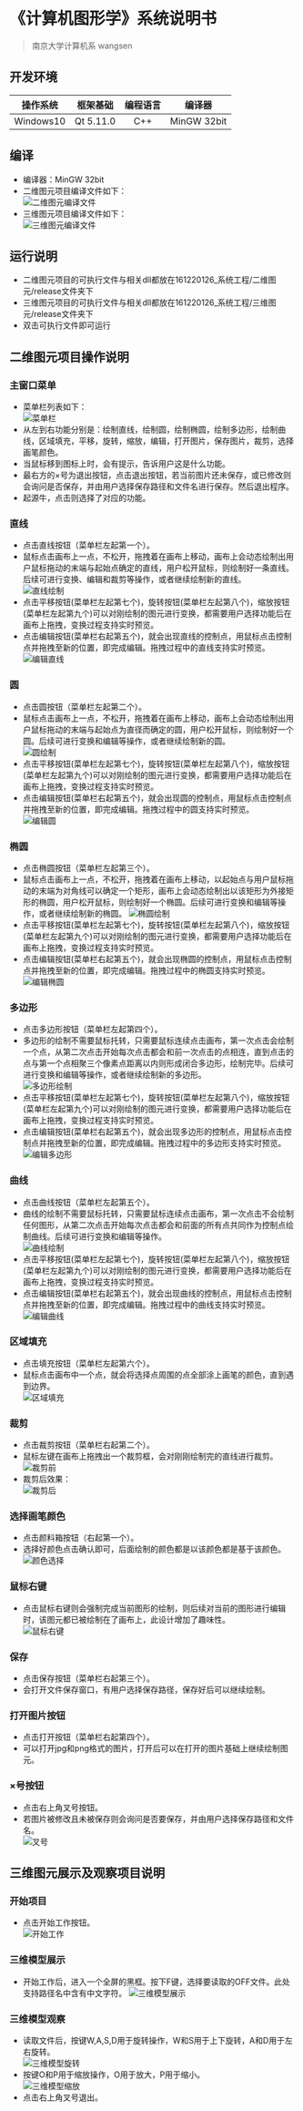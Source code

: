 # 《计算机图形学》系统说明书
> 南京大学计算机系 wangsen
## 开发环境
| 操作系统 | 框架基础 | 编程语言 | 编译器 |
|:-:|:-:|:-:|:-:|
| Windows10 | Qt 5.11.0 | C++ | MinGW 32bit |
## 编译
* 编译器：MinGW 32bit
* 二维图元项目编译文件如下：  
![](https://i.imgur.com/qqpP4Pt.png "二维图元编译文件")
* 三维图元项目编译文件如下：  
![](https://i.imgur.com/Mul6Kiq.png "三维图元编译文件")
## 运行说明
* 二维图元项目的可执行文件与相关dll都放在161220126_系统工程/二维图元/release文件夹下
* 三维图元项目的可执行文件与相关dll都放在161220126_系统工程/三维图元/release文件夹下
* 双击可执行文件即可运行
## 二维图元项目操作说明
### 主窗口菜单
* 菜单栏列表如下：  
![](https://i.imgur.com/9J2FLXk.png "菜单栏")
* 从左到右功能分别是：绘制直线，绘制圆，绘制椭圆，绘制多边形，绘制曲线，区域填充，平移，旋转，缩放，编辑，打开图片，保存图片，裁剪，选择画笔颜色。
* 当鼠标移到图标上时，会有提示，告诉用户这是什么功能。
* 最右方的×号为退出按钮，点击退出按钮，若当前图片还未保存，或已修改则会询问是否保存，并由用户选择保存路径和文件名进行保存。然后退出程序。
* 起源牛，点击则选择了对应的功能。
### 直线
* 点击直线按钮（菜单栏左起第一个）。
* 鼠标点击画布上一点，不松开，拖拽着在画布上移动，画布上会动态绘制出用户鼠标拖动的末端与起始点确定的直线，用户松开鼠标，则绘制好一条直线。后续可进行变换、编辑和裁剪等操作，或者继续绘制新的直线。  
![](https://i.imgur.com/qwGItOM.png "直线绘制")
* 点击平移按钮(菜单栏左起第七个)，旋转按钮(菜单栏左起第八个)，缩放按钮(菜单栏左起第九个)可以对刚绘制的图元进行变换，都需要用户选择功能后在画布上拖拽，变换过程支持实时预览。
* 点击编辑按钮(菜单栏右起第五个)，就会出现直线的控制点，用鼠标点击控制点并拖拽至新的位置，即完成编辑。拖拽过程中的直线支持实时预览。  
![](https://i.imgur.com/Btgyw2e.png "编辑直线")
### 圆
* 点击圆按钮（菜单栏左起第二个）。
* 鼠标点击画布上一点，不松开，拖拽着在画布上移动，画布上会动态绘制出用户鼠标拖动的末端与起始点为直径而确定的圆，用户松开鼠标，则绘制好一个圆。后续可进行变换和编辑等操作，或者继续绘制新的圆。   
![](https://i.imgur.com/hS2miSk.png "圆绘制")
* 点击平移按钮(菜单栏左起第七个)，旋转按钮(菜单栏左起第八个)，缩放按钮(菜单栏左起第九个)可以对刚绘制的图元进行变换，都需要用户选择功能后在画布上拖拽，变换过程支持实时预览。
* 点击编辑按钮(菜单栏右起第五个)，就会出现圆的控制点，用鼠标点击控制点并拖拽至新的位置，即完成编辑。拖拽过程中的圆支持实时预览。  
![](https://i.imgur.com/C3E0qnF.png "编辑圆")
### 椭圆
* 点击椭圆按钮（菜单栏左起第三个）。
* 鼠标点击画布上一点，不松开，拖拽着在画布上移动，以起始点与用户鼠标拖动的末端为对角线可以确定一个矩形，画布上会动态绘制出以该矩形为外接矩形的椭圆，用户松开鼠标，则绘制好一个椭圆。后续可进行变换和编辑等操作，或者继续绘制新的椭圆。
![](https://i.imgur.com/mlbMkBH.png "椭圆绘制")
* 点击平移按钮(菜单栏左起第七个)，旋转按钮(菜单栏左起第八个)，缩放按钮(菜单栏左起第九个)可以对刚绘制的图元进行变换，都需要用户选择功能后在画布上拖拽，变换过程支持实时预览。
* 点击编辑按钮(菜单栏右起第五个)，就会出现椭圆的控制点，用鼠标点击控制点并拖拽至新的位置，即完成编辑。拖拽过程中的椭圆支持实时预览。  
![](https://i.imgur.com/q68HCoC.png "编辑椭圆")
### 多边形
* 点击多边形按钮（菜单栏左起第四个）。
* 多边形的绘制不需要鼠标托转，只需要鼠标连续点击画布，第一次点击会绘制一个点，从第二次点击开始每次点击都会和前一次点击的点相连，直到点击的点与第一个点相聚三个像素点距离以内则形成闭合多边形，绘制完毕。后续可进行变换和编辑等操作，或者继续绘制新的多边形。  
![](https://i.imgur.com/NGGNwoZ.png "多边形绘制")
* 点击平移按钮(菜单栏左起第七个)，旋转按钮(菜单栏左起第八个)，缩放按钮(菜单栏左起第九个)可以对刚绘制的图元进行变换，都需要用户选择功能后在画布上拖拽，变换过程支持实时预览。
* 点击编辑按钮(菜单栏右起第五个)，就会出现多边形的控制点，用鼠标点击控制点并拖拽至新的位置，即完成编辑。拖拽过程中的多边形支持实时预览。  
![](https://i.imgur.com/SxtCQyj.png "编辑多边形")
### 曲线
* 点击曲线按钮（菜单栏左起第五个）。
* 曲线的绘制不需要鼠标托转，只需要鼠标连续点击画布，第一次点击不会绘制任何图形，从第二次点击开始每次点击都会和前面的所有点共同作为控制点绘制曲线。后续可进行变换和编辑等操作。  
![](https://i.imgur.com/mQbNVcQ.png "曲线绘制")  
* 点击平移按钮(菜单栏左起第七个)，旋转按钮(菜单栏左起第八个)，缩放按钮(菜单栏左起第九个)可以对刚绘制的图元进行变换，都需要用户选择功能后在画布上拖拽，变换过程支持实时预览。
* 点击编辑按钮(菜单栏右起第五个)，就会出现曲线的控制点，用鼠标点击控制点并拖拽至新的位置，即完成编辑。拖拽过程中的曲线支持实时预览。  
![](https://i.imgur.com/Tiu43OZ.png "编辑曲线")
### 区域填充
* 点击填充按钮（菜单栏左起第六个）。
* 鼠标点击画布中一个点，就会将选择点周围的点全部涂上画笔的颜色，直到遇到边界。  
![](https://i.imgur.com/I0Mc88H.png "区域填充")
### 裁剪
* 点击裁剪按钮（菜单栏右起第二个）。
* 鼠标左键在画布上拖拽出一个裁剪框，会对刚刚绘制完的直线进行裁剪。  
![](https://i.imgur.com/qVmNtSF.png "裁剪前")  
* 裁剪后效果：  
![](https://i.imgur.com/RntLyAo.png "裁剪后")
### 选择画笔颜色
* 点击颜料箱按钮（右起第一个）。
* 选择好颜色点击确认即可，后面绘制的颜色都是以该颜色都是基于该颜色。  
![](https://i.imgur.com/mGAc34C.png "颜色选择")
### 鼠标右键
* 点击鼠标右键则会强制完成当前图形的绘制，则后续对当前的图形进行编辑时，该图元都已被绘制在了画布上，此设计增加了趣味性。  
![](https://i.imgur.com/1fQ9Zfz.png "鼠标右键")
### 保存
* 点击保存按钮（菜单栏右起第三个）。
* 会打开文件保存窗口，有用户选择保存路径，保存好后可以继续绘制。
### 打开图片按钮
* 点击打开按钮（菜单栏右起第四个）。
* 可以打开jpg和png格式的图片，打开后可以在打开的图片基础上继续绘制图元。
### ×号按钮
* 点击右上角叉号按钮。
* 若图片被修改且未被保存则会询问是否要保存，并由用户选择保存路径和文件名。  
![](https://i.imgur.com/JtRVDq4.png "叉号")
## 三维图元展示及观察项目说明
### 开始项目
* 点击开始工作按钮。  
![](https://i.imgur.com/KDzQ1Va.png "开始工作")
### 三维模型展示
* 开始工作后，进入一个全屏的黑框。按下F键，选择要读取的OFF文件。此处支持路径名中含有中文字符。
![](https://i.imgur.com/JfAYf2q.png "三维模型展示")
### 三维模型观察
* 读取文件后，按键W,A,S,D用于旋转操作，W和S用于上下旋转，A和D用于左右旋转。  
![](https://i.imgur.com/w3YGagJ.png "三维模型旋转")
* 按键O和P用于缩放操作，O用于放大，P用于缩小。  
![](https://i.imgur.com/3frA9W5.png "三维模型缩放")
* 点击右上角叉号退出。
